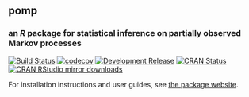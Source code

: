 ## **pomp**

### an *R* package for statistical inference on partially observed Markov processes

[![Build Status](https://travis-ci.org/kingaa/pomp.svg?branch=master)](https://travis-ci.org/kingaa/pomp)
[![codecov](https://codecov.io/gh/kingaa/pomp/branch/master/graph/badge.svg)](https://codecov.io/gh/kingaa/pomp)
[![Development Release](https://img.shields.io/github/release/kingaa/pomp.svg)](https://github.com/kingaa/pomp/)
[![CRAN Status](http://www.r-pkg.org/badges/version/pomp)](https://cran.r-project.org/package=pomp)
[![CRAN RStudio mirror downloads](http://cranlogs.r-pkg.org/badges/pomp)](https://www.r-pkg.org/pkg/pomp)

For installation instructions and user guides, see [the package website](http://kingaa.github.io/pomp/).

